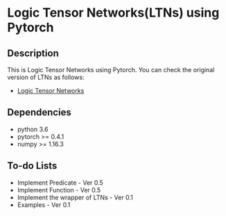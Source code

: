 # Logic Tensor Networks(LTNs) using Pytorch

## Description

This is Logic Tensor Networks using Pytorch. 
You can check the original version of LTNs as follows:
* [Logic Tensor Networks](https://github.com/logictensornetworks/logictensornetworks)

## Dependencies

* python 3.6
* pytorch >= 0.4.1
* numpy >= 1.16.3

## To-do Lists

* Implement Predicate - Ver 0.5
* Implement Function - Ver 0.5
* Implement the wrapper of LTNs - Ver 0.1
* Examples - Ver 0.1

